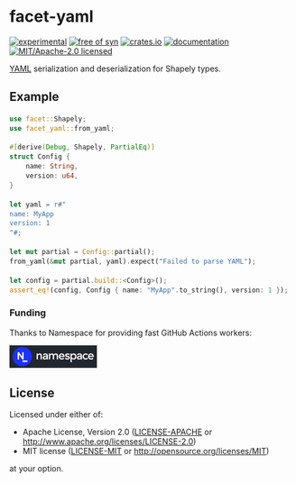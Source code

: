 # facet-yaml

[![experimental](https://img.shields.io/badge/status-highly%20experimental-orange)](https://github.com/fasterthanlime/facet)
[![free of syn](https://img.shields.io/badge/free%20of-syn-hotpink)](https://github.com/fasterthanlime/free-of-syn)
[![crates.io](https://img.shields.io/crates/v/facet-yaml.svg)](https://crates.io/crates/facet-yaml)
[![documentation](https://docs.rs/facet-yaml/badge.svg)](https://docs.rs/facet-yaml)
[![MIT/Apache-2.0 licensed](https://img.shields.io/crates/l/facet-yaml.svg)](./LICENSE)

[YAML](https://yaml.org/) serialization and deserialization for Shapely types.

## Example

```rust
use facet::Shapely;
use facet_yaml::from_yaml;

#[derive(Debug, Shapely, PartialEq)]
struct Config {
    name: String,
    version: u64,
}

let yaml = r#"
name: MyApp
version: 1
"#;

let mut partial = Config::partial();
from_yaml(&mut partial, yaml).expect("Failed to parse YAML");

let config = partial.build::<Config>();
assert_eq!(config, Config { name: "MyApp".to_string(), version: 1 });
```

### Funding

Thanks to Namespace for providing fast GitHub Actions workers:

<a href="https://namespace.so"><img src="./static/namespace-d.svg" height="40"></a>

## License

Licensed under either of:

- Apache License, Version 2.0 ([LICENSE-APACHE](LICENSE-APACHE) or <http://www.apache.org/licenses/LICENSE-2.0>)
- MIT license ([LICENSE-MIT](LICENSE-MIT) or <http://opensource.org/licenses/MIT>)

at your option.
